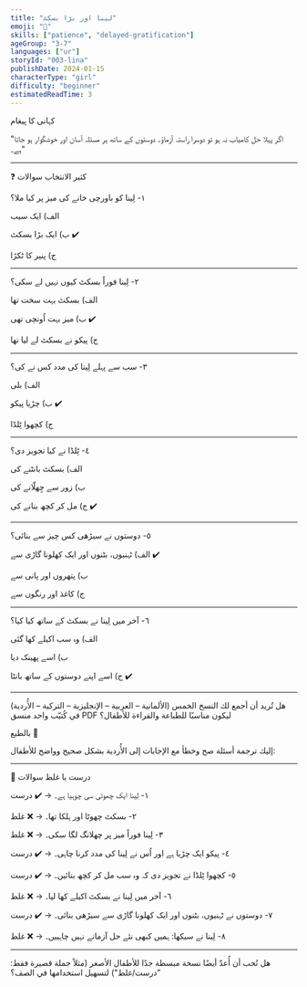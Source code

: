 ```yaml
---
title: "لینا اور بڑا بسکٹ"
emoji: "🍪"
skills: ["patience", "delayed-gratification"]
ageGroup: "3-7"
languages: ["ur"]
storyId: "003-lina"
publishDate: 2024-01-15
characterType: "girl"
difficulty: "beginner"
estimatedReadTime: 3
---
```


کہانی کا پیغام

"اگر پہلا حل کامیاب نہ ہو تو دوسرا راستہ آزماؤ۔ دوستوں کے ساتھ ہر مسئلہ آسان اور خوشگوار ہو جاتا ہے۔"

---

❓ کثیر الانتخاب سوالات

١- لِینا کو باورچی خانے کی میز پر کیا ملا؟

الف) ایک سیب

ب) ایک بڑا بسکٹ ✔️

ج) پنیر کا ٹکڑا

---

٢- لِینا فوراً بسکٹ کیوں نہیں لے سکی؟

الف) بسکٹ بہت سخت تھا

ب) میز بہت اُونچی تھی ✔️

ج) پیکو نے بسکٹ لے لیا تھا

---

٣- سب سے پہلے لِینا کی مدد کس نے کی؟

الف) بلی

ب) چڑیا پیکو ✔️

ج) کچھوا ٹِلڈا

---

٤- ٹِلڈا نے کیا تجویز دی؟

الف) بسکٹ بانٹنے کی

ب) زور سے چِھلّانے کی

ج) مل کر کچھ بنانے کی ✔️

---

٥- دوستوں نے سیڑھی کس چیز سے بنائی؟

الف) ٹہنیوں، بٹنوں اور ایک کھلونا گاڑی سے ✔️

ب) پتھروں اور پانی سے

ج) کاغذ اور رنگوں سے

---

٦- آخر میں لِینا نے بسکٹ کے ساتھ کیا کیا؟

الف) وہ سب اکیلے کھا گئی

ب) اسے پھینک دیا

ج) اسے اپنے دوستوں کے ساتھ بانٹا ✔️

---

هل تُريد أن أجمع لك النسخ الخمس (الألمانية – العربية – الإنجليزية – التركية – الأُردية) في كُتيّب واحد منسق PDF ليكون مناسبًا للطباعة والقراءة للأطفال؟

بالطبع 🌸

إليك ترجمة أسئلة صح وخطأ مع الإجابات إلى الأُردية بشكل صحيح وواضح للأطفال:

---

📝 درست یا غلط سوالات

١- لِینا ایک چھوٹی سی چوہیا ہے۔ → ✔️ درست

٢- بسکٹ چھوٹا اور ہلکا تھا۔ → ❌ غلط

٣- لِینا فوراً میز پر چھلانگ لگا سکی۔ → ❌ غلط

٤- پیکو ایک چڑیا ہے اور اُس نے لِینا کی مدد کرنا چاہی۔ → ✔️ درست

٥- کچھوا ٹِلڈا نے تجویز دی کہ وہ سب مل کر کچھ بنائیں۔ → ✔️ درست

٦- آخر میں لِینا نے بسکٹ اکیلے کھا لیا۔ → ❌ غلط

٧- دوستوں نے ٹہنیوں، بٹنوں اور ایک کھلونا گاڑی سے سیڑھی بنائی۔ → ✔️ درست

٨- لِینا نے سیکھا: ہمیں کبھی نئے حل آزمانے نہیں چاہییں۔ → ❌ غلط

---

هل تُحب أن أُعدّ أيضًا نسخة مبسطة جدًا للأطفال الأصغر (مثلاً جملة قصيرة فقط: "درست/غلط") لتسهيل استخدامها في الصف؟